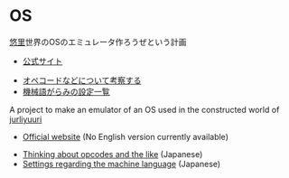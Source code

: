# OS
[悠里](http://jurliyuuri.com/OS)世界のOSのエミュレータ作ろうぜという計画

- [公式サイト](https://sites.google.com/site/panqateel/home)  
<!-- - [デモ](http://jurliyuuri.com/OS/main.html) (almost deprecated) -->
- [オペコードなどについて考察する](http://jurliyuuri.com/OS/opcode.html)
- [機械語がらみの設定一覧](http://jurliyuuri.com/OS/settings.html)



A project to make an emulator of an OS used in the constructed world of [jurliyuuri](http://jurliyuuri.com/OS)
- [Official website](https://sites.google.com/site/panqateel/home) (No English version currently available) 
<!-- - [Demo](http://jurliyuuri.com/OS/main.html) (almost deprecated) -->
- [Thinking about opcodes and the like](http://jurliyuuri.com/OS/opcode.html) (Japanese)
- [Settings regarding the machine language](http://jurliyuuri.com/OS/settings.html) (Japanese)
